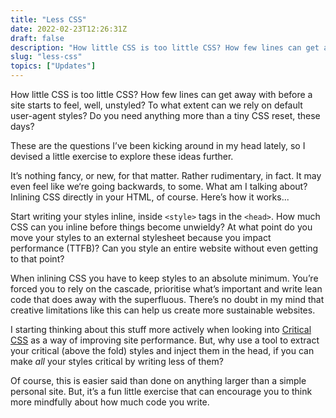```yaml
---
title: "Less CSS"
date: 2022-02-23T12:26:31Z
draft: false
description: "How little CSS is too little CSS? How few lines can get away with before a site starts to feel, well, unstyled?"
slug: "less-css"
topics: ["Updates"]
---
```


How little CSS is too little CSS? How few lines can get away with before a site starts to feel, well, unstyled? To what extent can we rely on default user-agent styles? Do you need anything more than a tiny CSS reset, these days? 

These are the questions I’ve been kicking around in my head lately, so I devised a little exercise to explore these ideas further.

It’s nothing fancy, or new, for that matter. Rather rudimentary, in fact. It may even feel like we‘re going backwards, to some. What am I talking about? Inlining CSS directly in your HTML, of course. Here’s how it works...

Start writing your styles inline, inside `<style>` tags in the `<head>`. How much CSS can you inline before things become unwieldy? At what point do you move your styles to an external stylesheet because you impact performance (TTFB)? Can you style an entire website without even getting to that point?

When inlining CSS you have to keep styles to an absolute minimum. You’re forced you to rely on the cascade, prioritise what’s important and write lean code that does away with the superfluous. There’s no doubt in my mind that creative limitations like this can help us create more sustainable websites.

I starting thinking about this stuff more actively when looking into [Critical CSS](https://www.smashingmagazine.com/2015/08/understanding-critical-css/) as a way of improving site performance. But, why use a tool to extract your critical (above the fold) styles and inject them in the head, if you can make *all* your styles critical by writing less of them?

Of course, this is easier said than done on anything larger than a simple personal site. But, it’s a fun little exercise that can encourage you to think more mindfully about how much code you write.
